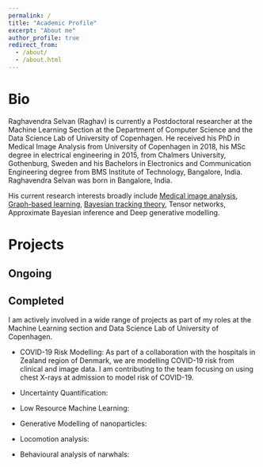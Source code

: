 ```yaml
---
permalink: /
title: "Academic Profile"
excerpt: "About me"
author_profile: true
redirect_from: 
  - /about/
  - /about.html
---
```

Bio 
======

Raghavendra Selvan (Raghav) is currently a Postdoctoral researcher at the Machine Learning Section at the Department of Computer Science and the Data Science Lab of University of Copenhagen. He received his PhD in Medical Image Analysis from University of Copenhagen in 2018, his MSc degree in electrical engineering in 2015, from Chalmers University, Gothenburg, Sweden and his Bachelors in Electronics and Communication Engineering degree from BMS Institute of Technology, Bangalore, India. Raghavendra Selvan was born in Bangalore, India.

His current research interests broadly include [Medical image analysis](https://soeg.kb.dk/discovery/fulldisplay?context=L&vid=45KBDK_KGL:KGL&search_scope=MyInst_and_CI&tab=Everything&docid=alma99123156023805763), [Graph-based learning](https://arxiv.org/abs/1811.08674), [Bayesian tracking theory](https://odr.chalmers.se/handle/20.500.12380/220888), Tensor networks, Approximate Bayesian inference and Deep generative modelling. 

Projects
======

Ongoing 
---

Completed
---

I am actively involved in a wide range of projects as part of my roles at the Machine Learning section and Data Science Lab of University of Copenhagen.

* COVID-19 Risk Modelling: 
	As part of a collaboration with the hospitals in Zealand region of Denmark, we are modelling COVID-19 risk from clinical and image data. I am contributing to the team focusing on using chest X-rays at admission to model risk of COVID-19.

* Uncertainty Quantification:
	
* Low Resource Machine Learning:
* Generative Modelling of nanoparticles:
* Locomotion analysis:
* Behavioural analysis of narwhals: 

